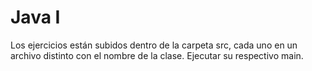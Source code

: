 # Java I
Los ejercicios están subidos dentro de la carpeta src, cada uno en un archivo distinto con el nombre de la clase. Ejecutar su respectivo main.
